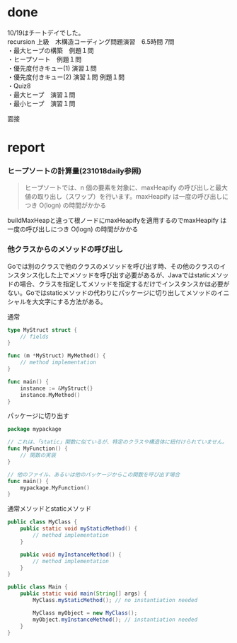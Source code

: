 
# done
10/19はチートデイでした。</br>
recursion 上級　木構造コーディング問題演習　6.5時間 7問</br>
・最大ヒープの構築　例題１問</br>
・ヒープソート　例題１問</br>
・優先度付きキュー(1) 演習１問</br>
・優先度付きキュー(2) 演習１問 例題１問</br>
・Quiz8</br>
・最大ヒープ　演習１問</br>
・最小ヒープ　演習１問</br>

面接</br>
# report
### ヒープソートの計算量(231018daily参照)
>ヒープソートでは、n 個の要素を対象に、maxHeapify の呼び出しと最大値の取り出し（スワップ）を行います。maxHeapify は一度の呼び出しにつき O(logn) の時間がかかる</br>

buildMaxHeapと違って根ノードにmaxHeapifyを適用するのでmaxHeapify は一度の呼び出しにつき O(logn) の時間がかかる</br>

### 他クラスからのメソッドの呼び出し
Goでは別のクラスで他のクラスのメソッドを呼び出す時、その他のクラスのインスタンス化した上でメソッドを呼び出す必要があるが、Javaではstaticメソッドの場合、クラスを指定してメソッドを指定するだけでインスタンスかは必要がない。Goではstaticメソッドの代わりにパッケージに切り出してメソッドのイニシャルを大文字にする方法がある。</br>

通常</br>
```go
type MyStruct struct {
    // fields
}

func (m *MyStruct) MyMethod() {
    // method implementation
}

func main() {
    instance := &MyStruct{}
    instance.MyMethod()
}

```
パッケージに切り出す</br>
```go
package mypackage

// これは、「static」関数に似ているが、特定のクラスや構造体に紐付けられていません。
func MyFunction() {
    // 関数の実装
}

// 他のファイル、あるいは他のパッケージからこの関数を呼び出す場合
func main() {
    mypackage.MyFunction()
}


```


通常メソッドとstaticメソッド</br>
```java
public class MyClass {
    public static void myStaticMethod() {
        // method implementation
    }

    public void myInstanceMethod() {
        // method implementation
    }
}

public class Main {
    public static void main(String[] args) {
        MyClass.myStaticMethod(); // no instantiation needed

        MyClass myObject = new MyClass();
        myObject.myInstanceMethod(); // instantiation needed
    }
}

```